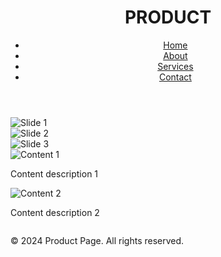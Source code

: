 
<!DOCTYPE html>
<html lang="en">
<head>
    <meta charset="UTF-8">
    <meta name="viewport" content="width=device-width, initial-scale=1.0">
    <title>Product Page</title>
    <link rel="stylesheet" href="styles.css">
</head>
<body>
    <header>
        <h1>PRODUCT</h1>
        <nav>
            <ul>
                <li><a href="#">Home</a></li>
                <li><a href="#">About</a></li>
                <li><a href="#">Services</a></li>
                <li><a href="#">Contact</a></li>
            </ul>
        </nav>
    </header>
    <section class="slider">
        <div class="slide">
            <img src="image1.jpg" alt="Slide 1">
        </div>
        <div class="slide">
            <img src="image2.jpg" alt="Slide 2">
        </div>
        <div class="slide">
            <img src="image3.jpg" alt="Slide 3">
        </div>
        <div class="dots">
            <span class="dot"></span>
            <span class="dot"></span>
            <span class="dot"></span>
        </div>
    </section>
    <section class="content">
        <div class="column">
            <img src="content1.jpg" alt="Content 1">
            <p>Content description 1</p>
        </div>
        <div class="column">
            <img src="content2.jpg" alt="Content 2">
            <p>Content description 2</p>
        </div>
    </section>
    <footer>
        <p>© 2024 Product Page. All rights reserved.</p>
    </footer>
</body>
</html>
